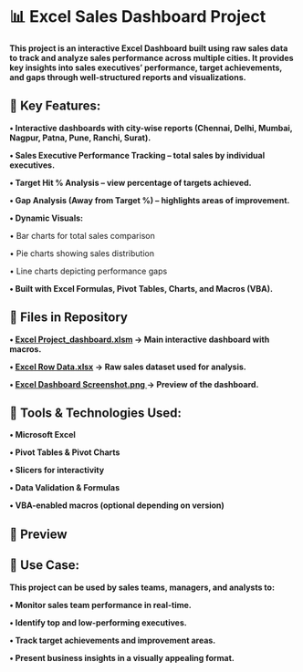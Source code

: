 # 📊 Excel Sales Dashboard Project

**This project is an interactive Excel Dashboard built using raw sales data to track and analyze sales performance across multiple cities. It provides key insights into sales executives’ performance, target achievements, and gaps through well-structured reports and visualizations.**

## 🚀 Key Features:

**• Interactive dashboards with city-wise reports (Chennai, Delhi, Mumbai, Nagpur, Patna, Pune, Ranchi, Surat).**

**• Sales Executive Performance Tracking – total sales by individual executives.**

**• Target Hit % Analysis – view percentage of targets achieved.**

**• Gap Analysis (Away from Target %) – highlights areas of improvement.**

**• Dynamic Visuals:**

   • Bar charts for total sales comparison

   • Pie charts showing sales distribution

   • Line charts depicting performance gaps

**• Built with Excel Formulas, Pivot Tables, Charts, and Macros (VBA).**

## 📂 Files in Repository

**• [Excel Project_dashboard.xlsm](https://github.com/Mohammed-Maaz-coder/Dashboard-using-excel/blob/main/Excel%20Project_dashborad.xlsm  ) → Main interactive dashboard with macros.**

**• [Excel Row Data.xlsx](https://github.com/Mohammed-Maaz-coder/Dashboard-using-excel/blob/main/Excel%20Row%20Data.xlsx) → Raw sales dataset used for analysis.**

**• [Excel Dashboard Screenshot.png ](https://github.com/Mohammed-Maaz-coder/Dashboard-using-excel/blob/main/Excel%20Dashboard%20Screen%20short.png)→ Preview of the dashboard.**

## 🧩 Tools & Technologies Used:

**• Microsoft Excel**

**• Pivot Tables & Pivot Charts**

**• Slicers for interactivity**

**• Data Validation & Formulas**

**• VBA-enabled macros (optional depending on version)**

## 📸 Preview

## 🎯 Use Case:

**This project can be used by sales teams, managers, and analysts to:**

**• Monitor sales team performance in real-time.**

**• Identify top and low-performing executives.**

**• Track target achievements and improvement areas.**

**• Present business insights in a visually appealing format.**

